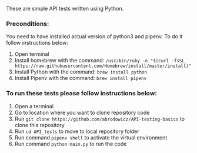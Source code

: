 These are simple API tests written using Python.

### Preconditions:
You need to have installed actual version of python3 and pipenv. 
To do it follow instructions below:
1. Open terminal
2. Install homebrew with the command:
`/usr/bin/ruby -e "$(curl -fsSL https://raw.githubusercontent.com/Homebrew/install/master/install)"`
3. Install Python with the command: `brew install python`
4. Install Pipenv with the command: `brew install pipenv`


### To run these tests please follow instructions below:
1) Open a terminal
2) Go to location where you want to clone repository code
3) Run `git clone https://github.com/abrodowicz/API-testing-basics` to clone this repository
4) Run `cd API_tests` to move to local repository folder
5) Run command `pipenv shell` to activate the virtual environment
6) Run command `python main.py` to run the code
